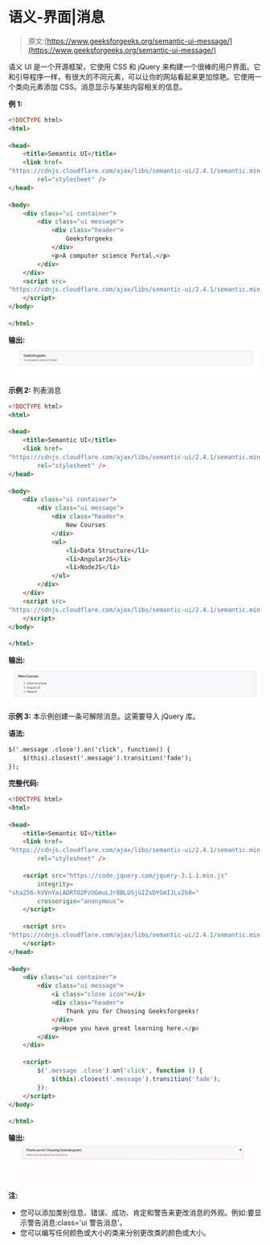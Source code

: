 # 语义-界面|消息

> 原文:[https://www.geeksforgeeks.org/semantic-ui-message/](https://www.geeksforgeeks.org/semantic-ui-message/)

语义 UI 是一个开源框架，它使用 CSS 和 jQuery 来构建一个很棒的用户界面。它和引导程序一样，有很大的不同元素，可以让你的网站看起来更加惊艳。它使用一个类向元素添加 CSS。消息显示与某些内容相关的信息。

**例 1:**

```html
<!DOCTYPE html>
<html>

<head>
    <title>Semantic UI</title>
    <link href=
"https://cdnjs.cloudflare.com/ajax/libs/semantic-ui/2.4.1/semantic.min.css"
        rel="stylesheet" />
</head>

<body>
    <div class="ui container">
        <div class="ui message">
            <div class="header">
                Geeksforgeeks
            </div>
            <p>A computer science Portal.</p>
        </div>
    </div>
    <script src=
"https://cdnjs.cloudflare.com/ajax/libs/semantic-ui/2.4.1/semantic.min.js">
    </script>
</body>

</html>
```

**输出:**
![](img/2d3eb053da87b12c80aa534493ff8251.png)

**示例 2:** 列表消息

```html
<!DOCTYPE html>
<html>

<head>
    <title>Semantic UI</title>
    <link href=
"https://cdnjs.cloudflare.com/ajax/libs/semantic-ui/2.4.1/semantic.min.css"
        rel="stylesheet" />
</head>

<body>
    <div class="ui container">
        <div class="ui message">
            <div class="header">
                New Courses
            </div>
            <ul>
                <li>Data Structure</li>
                <li>AngularJS</li>
                <li>NodeJS</li>
            </ul>
        </div>
    </div>
    <script src=
"https://cdnjs.cloudflare.com/ajax/libs/semantic-ui/2.4.1/semantic.min.js">
    </script>
</body>

</html>
```

**输出:**
![](img/413df5384939db4f17bffb6a4be5cf91.png)

**示例 3:** 本示例创建一条可解除消息。这需要导入 jQuery 库。

**语法:**

```html
$('.message .close').on('click', function() {
    $(this).closest('.message').transition('fade');
});

```

**完整代码:**

```html
<!DOCTYPE html>
<html>

<head>
    <title>Semantic UI</title>
    <link href=
"https://cdnjs.cloudflare.com/ajax/libs/semantic-ui/2.4.1/semantic.min.css"
        rel="stylesheet" />

    <script src="https://code.jquery.com/jquery-3.1.1.min.js"
        integrity=
"sha256-hVVnYaiADRTO2PzUGmuLJr8BLUSjGIZsDYGmIJLv2b8="
        crossorigin="anonymous">
    </script>

    <script src=
"https://cdnjs.cloudflare.com/ajax/libs/semantic-ui/2.4.1/semantic.min.js">
    </script>
</head>

<body>
    <div class="ui container">
        <div class="ui message">
            <i class="close icon"></i>
            <div class="header">
                Thank you for Choosing Geeksforgeeks!
            </div>
            <p>Hope you have great learning here.</p>
        </div>
    </div>

    <script>
        $('.message .close').on('click', function () {
            $(this).closest('.message').transition('fade');
        });      
    </script>
</body>

</html>
```

**输出:**
![](img/4fc8f373cca42fe4b37cca68a81944f4.png)

**注:**

*   您可以添加类别信息、错误、成功、肯定和警告来更改消息的外观。例如:要显示警告消息:class='ui 警告消息'。
*   您可以编写任何颜色或大小的类来分别更改类的颜色或大小。